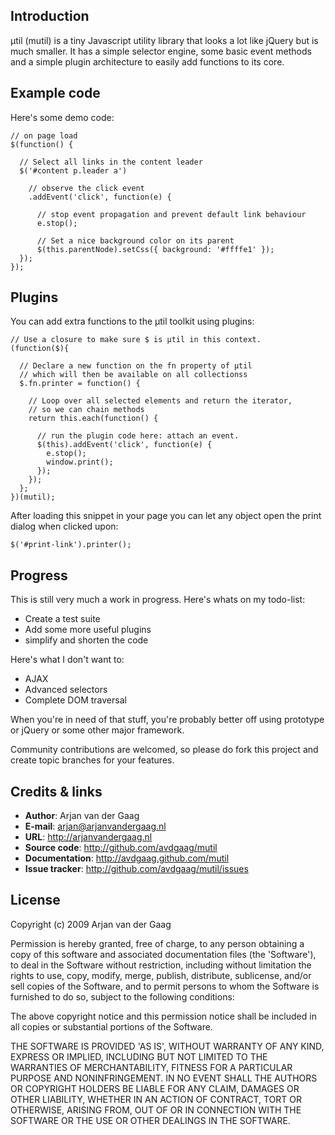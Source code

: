 ## Introduction

μtil (mutil) is a tiny Javascript utility library that looks a lot like
jQuery but is much smaller. It has a simple selector engine, some basic
event methods and a simple plugin architecture to easily add functions to
its core.

## Example code

Here's some demo code:

    // on page load
    $(function() {

      // Select all links in the content leader
      $('#content p.leader a')

        // observe the click event
        .addEvent('click', function(e) {

          // stop event propagation and prevent default link behaviour
          e.stop();

          // Set a nice background color on its parent
          $(this.parentNode).setCss({ background: '#ffffe1' });
      });
    });

## Plugins

You can add extra functions to the μtil toolkit using plugins:

    // Use a closure to make sure $ is μtil in this context.
    (function($){

      // Declare a new function on the fn property of μtil
      // which will then be available on all collectionss
      $.fn.printer = function() {

        // Loop over all selected elements and return the iterator,
        // so we can chain methods
        return this.each(function() {

          // run the plugin code here: attach an event.
          $(this).addEvent('click', function(e) {
            e.stop();
            window.print();
          });
        });
      };
    })(mutil);

After loading this snippet in your page you can let any object open the
print dialog when clicked upon:

    $('#print-link').printer();

## Progress

This is still very much a work in progress. Here's whats on my
todo-list:

* Create a test suite
* Add some more useful plugins
* simplify and shorten the code

Here's what I don't want to:

* AJAX
* Advanced selectors
* Complete DOM traversal

When you're in need of that stuff, you're probably better off using
prototype or jQuery or some other major framework.

Community contributions are welcomed, so please do fork this project and
create topic branches for your features.

## Credits & links

* **Author**: Arjan van der Gaag
* **E-mail**: arjan@arjanvandergaag.nl
* **URL**: http://arjanvandergaag.nl
* **Source code**: http://github.com/avdgaag/mutil
* **Documentation**: http://avdgaag.github.com/mutil
* **Issue tracker**: http://github.com/avdgaag/mutil/issues

## License

Copyright (c) 2009 Arjan van der Gaag

Permission is hereby granted, free of charge, to any person obtaining
a copy of this software and associated documentation files (the
'Software'), to deal in the Software without restriction, including
without limitation the rights to use, copy, modify, merge, publish,
distribute, sublicense, and/or sell copies of the Software, and to
permit persons to whom the Software is furnished to do so, subject to
the following conditions:

The above copyright notice and this permission notice shall be
included in all copies or substantial portions of the Software.

THE SOFTWARE IS PROVIDED 'AS IS', WITHOUT WARRANTY OF ANY KIND,
EXPRESS OR IMPLIED, INCLUDING BUT NOT LIMITED TO THE WARRANTIES OF
MERCHANTABILITY, FITNESS FOR A PARTICULAR PURPOSE AND NONINFRINGEMENT.
IN NO EVENT SHALL THE AUTHORS OR COPYRIGHT HOLDERS BE LIABLE FOR ANY
CLAIM, DAMAGES OR OTHER LIABILITY, WHETHER IN AN ACTION OF CONTRACT,
TORT OR OTHERWISE, ARISING FROM, OUT OF OR IN CONNECTION WITH THE
SOFTWARE OR THE USE OR OTHER DEALINGS IN THE SOFTWARE.